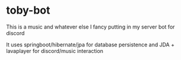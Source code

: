 # toby-bot
This is a music and whatever else I fancy putting in my server bot for discord

It uses springboot/hibernate/jpa for database persistence and JDA + lavaplayer for discord/music interaction
